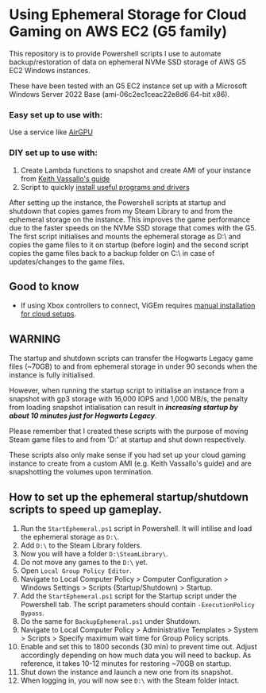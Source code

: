 # Using Ephemeral Storage for Cloud Gaming on AWS EC2 (G5 family)

This repository is to provide Powershell scripts I use to automate backup/restoration of data on ephemeral NVMe SSD storage of AWS G5 EC2 Windows instances.

These have been tested with an G5 EC2 instance set up with a Microsoft Windows Server 2022 Base (ami-06c2ec1ceac22e8d6 64-bit x86).

### Easy set up to use with: 
Use a service like [AirGPU](https://airgpu.com)

### DIY set up to use with:
1. Create Lambda functions to snapshot and create AMI of your instance from [Keith Vassallo's guide](https://github.com/keithvassallomt/parsec-aws-automation)
1. Script to quickly [install useful programs and drivers](https://github.com/chongkwongsheng/g5-cloudrig-lite)

After setting up the instance, the Powershell scripts at startup and shutdown that copies games from my Steam Library to and from the ephemeral storage on the instance. This improves the game performance due to the faster speeds on the NVMe SSD storage that comes with the G5. The first script initialises and mounts the ephemeral storage as D:\ and copies the game files to it on startup (before login) and the second script copies the game files back to a backup folder on C:\ in case of updates/changes to the game files.

## Good to know

* If using Xbox controllers to connect, ViGEm requires [manual installation for cloud setups](https://github.com/ViGEm/ViGEmBus/issues/153).

## WARNING

The startup and shutdown scripts can transfer the Hogwarts Legacy game files (~70GB) to and from ephemeral storage in under 90 seconds when the instance is fully initialised. 

However, when running the startup script to initialise an instance from a snapshot with gp3 storage with 16,000 IOPS and 1,000 MB/s, the penalty from loading snapshot intialisation can result in ***increasing startup by about 10 minutes just for Hogwarts Legacy***.

Please remember that I created these scripts with the purpose of moving Steam game files to and from 'D:\' at startup and shut down respectively.

These scripts also only make sense if you had set up your cloud gaming instance to create from a custom AMI (e.g. Keith Vassallo's guide) and are snapshotting the volumes upon termination.

## How to set up the ephemeral startup/shutdown scripts to speed up gameplay.

1. Run the `StartEphemeral.ps1` script in Powershell. It will intilise and load the ephemeral storage as `D:\`.
1. Add `D:\` to the Steam Library folders.
1. Now you will have a folder `D:\SteamLibrary\`.
1. Do not move any games to the `D:\` yet.
1. Open `Local Group Policy Editor`.
1. Navigate to Local Computer Policy > Computer Configuration > Windows Settings > Scripts (Startup/Shutdown) > Startup.
1. Add the `StartEphemeral.ps1` script for the Startup script under the Powershell tab. The script parameters should contain `-ExecutionPolicy Bypass`.
1. Do the same for `BackupEphemeral.ps1` under Shutdown.
1. Navigate to Local Computer Policy > Administrative Templates > System > Scripts > Specify maximum wait time for Group Policy scripts.
1. Enable and set this to 1800 seconds (30 min) to prevent time out. Adjust accordingly depending on how much data you will need to backup. As reference, it takes 10-12 minutes for restoring ~70GB on startup.
1. Shut down the instance and launch a new one from its snapshot.
1. When logging in, you will now see `D:\` with the Steam folder intact.
